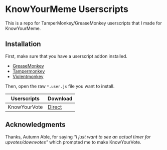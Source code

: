 # KnowYourMeme Userscripts

This is a repo for TamperMonkey/GreaseMonkey userscripts that I made for KnowYourMeme.

## Installation
First, make sure that you have a userscript addon installed.

- [GreaseMonkey](https://www.greasespot.net/)
- [Tampermonkey](https://www.tampermonkey.net/) 
- [Violentmonkey](https://violentmonkey.github.io/)

Then, open the raw `*.user.js` file you want to install.

| Userscripts  |   Download   |
| ------------ | ------------ |
| KnowYourVote | [Direct](../raw/src/knowyourvote.user.js) |


## Acknowledgments 

Thanks, Autumn Able, for saying *"I just want to see an actual timer for upvotes/downvotes"* which prompted me to make KnowYourVote.